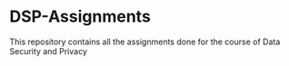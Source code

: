 # DSP-Assignments
This repository contains all the assignments done for the course of Data Security and Privacy
